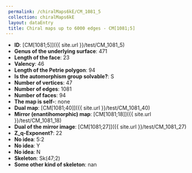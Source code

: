```yaml
--- 
 permalink: /chiralMaps6kE/CM_1081_5 
 collection: chiralMaps6kE
 layout: dataEntry
 title: Chiral maps up to 6000 edges - CM[1081;5]
---
```


- **ID**: [CM[1081;5]]({{ site.url }}/test/CM_1081_5)
- **Genus of the underlying surface**: 471
- **Length of the face**: 23
- **Valency**: 46
- **Length of the Petrie polygon**: 94
- **Is the automorphism group solvable?**: S
- **Number of vertices**: 47
- **Number of edges**: 1081
- **Number of faces**: 94
- **The map is self-**: none
- **Dual map**: [CM[1081;40]]({{ site.url }}/test/CM_1081_40)
- **Mirror (enantihomorphic) map**: [CM[1081;18]]({{ site.url }}/test/CM_1081_18)
- **Dual of the mirror image**: [CM[1081;27]]({{ site.url }}/test/CM_1081_27)
- **Z_q-Exponent?**: 22
- **No idea**:  5:2
- **No idea**: Y
- **No idea**: N
- **Skeleton**: Sk(47;2)
- **Some other kind of skeleton**: nan
